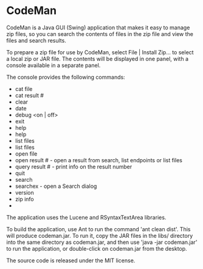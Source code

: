 # CodeMan
CodeMan is a Java GUI (Swing) application that makes it easy to manage zip files, so you can search the contents of files in the zip file and view the files and search results.

To prepare a zip file for use by CodeMan, select File | Install Zip... to select a local zip or JAR file.  The contents will be displayed in one panel, with a console available in a separate panel.

The console provides the following commands:

* cat file <file>
* cat result #
* clear
* date <number>
* debug <on | off>
* exit
* help
* help <start of a command>
* list files
* list files <query>
* open file <file>
* open result # - open a result from search, list endpoints or list files
* query result # - print info on the result number
* quit
* search <query>
* searchex - open a Search dialog
* version
* zip info
* 
The application uses the Lucene and RSyntaxTextArea libraries.

To build the application, use Ant to run the command 'ant clean dist'.  This will produce codeman.jar.  To run it, copy the JAR files in the libs/ directory into the same directory as codeman.jar, and then use 'java -jar codeman.jar' to run the application, or double-click on codeman.jar from the desktop.

The source code is released under the MIT license.

